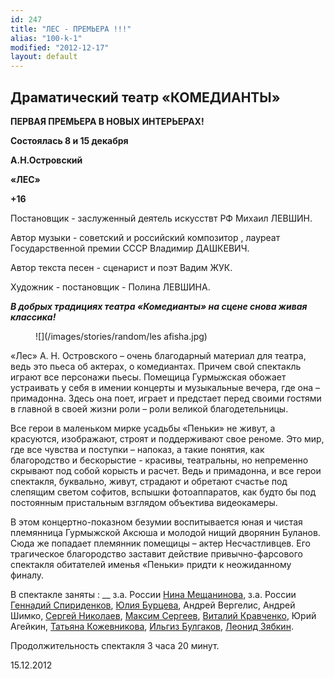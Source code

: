 ```yaml
---
id: 247
title: "ЛЕС - ПРЕМЬЕРА !!!"
alias: "100-k-1"
modified: "2012-12-17"
layout: default
---
```


## Драматический театр «КОМЕДИАНТЫ»

**ПЕРВАЯ ПРЕМЬЕРА В НОВЫХ ИНТЕРЬЕРАХ!**

**Состоялась 8 и 15 декабря**

**А.Н.Островский**

**«ЛЕС»**

**+16**

Постановщик - заслуженный деятель искусствт РФ Михаил ЛЕВШИН.

Автор музыки - советский и российский композитор , лауреат Государственной премии СССР Владимир ДАШКЕВИЧ.

Автор текста песен - сценарист и поэт Вадим ЖУК.

Художник - постановщик - Полина ЛЕВШИНА.

**_В добрых традициях театра «Комедианты» на сцене снова живая классика!_**

<figure>
![](/images/stories/random/les afisha.jpg)
</figure>

«Лес» А. Н. Островского – очень благодарный материал для театра, ведь это пьеса об актерах, о комедиантах. Причем свой спектакль играют все персонажи пьесы. Помещица Гурмыжская обожает устраивать у себя в имении концерты и музыкальные вечера, где она – примадонна. Здесь она поет, играет и предстает перед своими гостями в главной в своей жизни роли – роли великой благодетельницы.

Все герои в маленьком мирке усадьбы «Пеньки» не живут, а красуются, изображают, строят и поддерживают свое реноме. Это мир, где все чувства и поступки – напоказ, а такие понятия, как благородство и бескорыстие - красивы, театральны, но непременно скрывают под собой корысть и расчет. Ведь и примадонна, и все герои спектакля, буквально, живут, страдают и обретают счастье под слепящим светом софитов, вспышки фотоаппаратов, как будто бы под постоянным пристальным взглядом объектива видеокамеры.

В этом концертно-показном безумии воспитывается юная и чистая племянница Гурмыжской Аксюша и молодой нищий дворянин Буланов. Сюда же попадает племянник помещицы – актер Несчастливцев. Его трагическое благородство заставит действие привычно-фарсового спектакля обитателей именья «Пеньки» придти к неожиданному финалу.

В спектакле заняты : __ з.а. России [Нина Мещанинова](25-mewaninova-nina.html), з.а. России[ Геннадий Спириденков](27--gennadij-spiridenkov-za-rf.html), [Юлия Бурцева](78-ylia-burceva.html), Андрей Вергелис, Андрей Шимко, [Сергей Николаев](52-sergei-nikolaev.html), [Максим Сергеев](57-maxsim-sergeev.html), [Виталий Кравченко](66-vitalii-kravchenko.html), Юрий Агейкин, [Татьяна Кожевникова](80-tatiana-kogevnikova.html), [Ильгиз Булгаков](77-ilgiz-bulgakov.html), [Леонид Зябкин](67-leonid-zabkin.html).

Продолжительность спектакля 3 часа 20 минут.

15.12.2012

